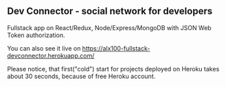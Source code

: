 ## Dev Connector - social network for developers
Fullstack app on React/Redux, Node/Express/MongoDB with JSON Web Token authorization.

You can also see it live on https://alx100-fullstack-devconnector.herokuapp.com/

Please notice, that first("cold") start for projects deployed on Heroku takes about 30 seconds, because of free Heroku account.